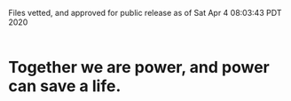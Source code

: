Files vetted, and approved for public release as of Sat Apr  4 08:03:43 PDT 2020<br><br><h1>Together we are power, and power can save a life.</h1>
